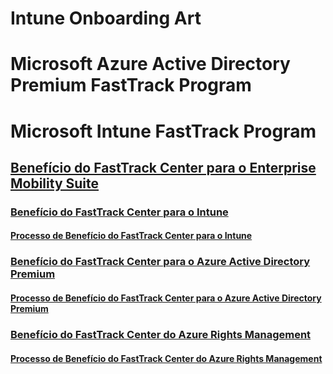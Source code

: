 # Intune Onboarding Art
# Microsoft Azure Active Directory Premium FastTrack Program
# Microsoft Intune FastTrack Program
## [Benefício do FastTrack Center para o Enterprise Mobility Suite](FastTrack_Center_Benefit_for_Enterprise_Mobility_Suite.md)
### [Benefício do FastTrack Center para o Intune](FastTrack_Center_Benefit_for_Intune.md)
#### [Processo de Benefício do FastTrack Center para o Intune](FastTrack_Center_Benefit_Process_for_Intune.md)
### [Benefício do FastTrack Center para o Azure Active Directory Premium](FastTrack_Center_Benefit_for_Azure_Active_Directory_Premium.md)
#### [Processo de Benefício do FastTrack Center para o Azure Active Directory Premium ](FastTrack_Center_Benefit_Process_for_Azure_Active_Directory_Premium_.md)
### [Benefício do FastTrack Center do Azure Rights Management](FastTrack_Center_Benefit_for_Azure_Rights_Management.md)
#### [Processo de Benefício do FastTrack Center do Azure Rights Management](FastTrack_Center_Benefit_Process_for_Azure_Rights_Management.md)
